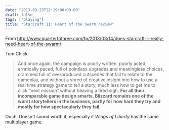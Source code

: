 ```yaml
---
date: "2013-03-23T22:19:00+00:00"
draft: false
tags: ["playing"]
title: "StarCraft II: Heart of the Swarm review"
---
```

From http://www.quartertothree.com/fp/2013/03/14/does-starcraft-ii-really-need-heart-of-the-swarm/:

Tom Chick:

>And once again, the campaign is poorly written, poorly acted, erratically paced, full of pointless upgrades and meaningless choices, crammed full of overproduced cutscenes that fail to relate to the gameplay, and without a shred of creative insight into how to use a real time strategy game to tell a story, much less how to get me to click “next mission” without heaving a tired sigh. **For all their incomparable game design smarts, Blizzard remains one of the worst storytellers in the business, partly for how hard they try and mostly for how spectacularly they fail.**

Ouch. Doesn't sound worth it, especially if *Wings of Liberty* has the same multiplayer game.
